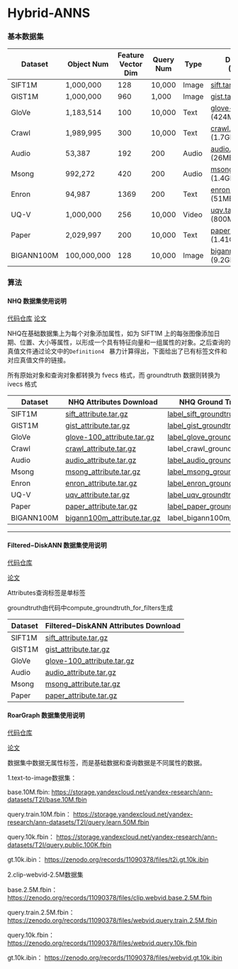# Hybrid-ANNS


### 基本数据集

| Dataset    | Object Num  | Feature Vector Dim | Query Num | Type            | Download (Vector)                                            |
| ---------- | ----------- | ------------------ | --------- | --------------- | ------------------------------------------------------------ |
| SIFT1M     | 1,000,000   | 128                | 10,000    | Image | [sift.tar.gz](http://corpus-texmex.irisa.fr/) (161MB)        |
| GIST1M     | 1,000,000   | 960                | 1,000     | Image | [gist.tar.gz](http://corpus-texmex.irisa.fr/) (2.6GB)        |
| GloVe      | 1,183,514   | 100                | 10,000    | Text  | [glove-100.tar.gz](http://downloads.zjulearning.org.cn/data/glove-100.tar.gz) (424MB) |
| Crawl      | 1,989,995   | 300                | 10,000    | Text  | [crawl.tar.gz](http://downloads.zjulearning.org.cn/data/crawl.tar.gz) (1.7GB) |
| Audio      | 53,387      | 192                | 200       | Audio | [audio.tar.gz](https://drive.google.com/file/d/1fJvLMXZ8_rTrnzivvOXiy_iP91vDyQhs/view) (26MB) |
| Msong      | 992,272     | 420                | 200       | Audio | [msong.tar.gz](https://drive.google.com/file/d/1UZ0T-nio8i2V8HetAx4-kt_FMK-GphHj/view) (1.4GB) |
| Enron      | 94,987      | 1369               | 200       | Text  | [enron.tar.gz](https://drive.google.com/file/d/1TqV43kzuNYgAYXvXTKsAG1-ZKtcaYsmr/view) (51MB) |
| UQ-V       | 1,000,000   | 256                | 10,000    | Video | [uqv.tar.gz](https://drive.google.com/file/d/1HIdQSKGh7cfC7TnRvrA2dnkHBNkVHGsF/view) (800MB) |
| Paper      | 2,029,997   | 200                | 10,000    | Text  | [paper.tar.gz](https://drive.google.com/file/d/1t4b93_1Viuudzd5D3I6_9_9Guwm1vmTn/view) (1.41GB) |
| BIGANN100M | 100,000,000 | 128                | 10,000    | Image | [bigann100m.tar.gz](https://big-ann-benchmarks.com/) (9.2GB) |
### 算法
#### NHQ 数据集使用说明

[代码仓库](https://github.com/KGLab-HDU/TKDE-under-review-Native-Hybrid-Queries-via-ANNS)
[论文](https://arxiv.org/abs/2203.13601)

NHQ在基础数据集上为每个对象添加属性，如为 SIFT1M 上的每张图像添加日期、位置、大小等属性，以形成一个具有特征向量和一组属性的对象。之后查询的真值文件通过论文中的`Definition4 ` 暴力计算得出，下面给出了已有标签文件和对应真值文件的链接。

所有原始对象和查询对象都转换为 fvecs 格式，而 groundtruth 数据则转换为 ivecs 格式



| Dataset    | NHQ Attributes Download                                      | NHQ Ground Truth Download                                    |
| ---------- | ------------------------------------------------------------ | ------------------------------------------------------------ |
| SIFT1M     | [sift_attribute.tar.gz](https://drive.google.com/file/d/15sflYLREoqHJGJCuBpiE1UOHad60_GKK/view) | [label_sift_groundtruth.ivecs](https://drive.google.com/file/d/1MVw1QmhQ_TnfhAV3Np-PDH9GNnH3Vm0w/view) |
| GIST1M     | [gist_attribute.tar.gz](https://drive.google.com/file/d/1PFeQev-7jywvdOVXy5ubMhltbH5sFDRx/view) | [label_gist_groundtruth.ivecs](https://drive.google.com/file/d/1KkeEbEglX6plVy4rT4GKkhCTKnOQ9jbh/view) |
| GloVe      | [glove-100_attribute.tar.gz](https://drive.google.com/file/d/10bIhmw1RC4Bk6cpJuWRli1WuwbALEKuK/view) | [label_glove_groundtruth.ivecs](https://drive.google.com/file/d/1LHbXi6Aapvnxp68aGZF1DV3kXy23bFE_/view) |
| Crawl      | [crawl_attribute.tar.gz](https://drive.google.com/file/d/1d1TURrWxYAELvfiBNermEv0iiyTxAWF6/view) | label_crawl_groundtruth.ivecs                                |
| Audio      | [audio_attribute.tar.gz](https://drive.google.com/file/d/1IsAGjhDSu2xrh2w16iVBEfw9vbOCRYjq/view) | [label_audio_groundtruth.ivecs](https://drive.google.com/file/d/1WeBC4_Aw2pfM_DlFaJUuM0GRuLAPCI3P/view) |
| Msong      | [msong_attribute.tar.gz](https://drive.google.com/file/d/1jVpJaT5GRjxRzj4C3KSsev0clQIOEplZ/view) | [label_msong_groundtruth.ivecs](https://drive.google.com/file/d/1LFWshAIoQLYJx68toTQBaoIOBZDfExue/view) |
| Enron      | [enron_attribute.tar.gz](https://drive.google.com/file/d/1tbVjQlUlFS321CxW9_hfqUf4JUiXdmLi/view) | [label_enron_groundtruth.ivecs](https://drive.google.com/file/d/1F5eZwG_u8S3StwPOnlmrHqmoFCoaGKVB/view) |
| UQ-V       | [uqv_attribute.tar.gz](https://drive.google.com/file/d/1YN6VuLPw_u9cFREXS6jgApYjCTmzmZtv/view) | [label_uqv_groundtruth.ivecs](https://drive.google.com/file/d/1o05Iq9Q_omnHosWnrwRQBYXtN4n7nu5o/view) |
| Paper      | [paper_attribute.tar.gz](https://drive.google.com/file/d/1arpB0oZne3tmRCUfTfzQmIfvWVP_kuKY/view) | [label_paper_groundtruth.ivecs](https://drive.google.com/file/d/1arpB0oZne3tmRCUfTfzQmIfvWVP_kuKY/view) |
| BIGANN100M | [bigann100m_attribute.tar.gz](https://drive.google.com/file/d/1arpB0oZne3tmRCUfTfzQmIfvWVP_kuKY/view) | label_bigann100m_groundtruth.ivecs                           |
---

#### Filtered−DiskANN 数据集使用说明

[代码仓库](https://github.com/Microsoft/DiskANN)

[论文](https://harsha-simhadri.org/pubs/Filtered-DiskANN23.pdf)

Attributes查询标签是单标签

groundtruth由代码中compute_groundtruth_for_filters生成

| Dataset | Filtered−DiskANN Attributes Download                         |
| ------- | ------------------------------------------------------------ |
| SIFT1M  | [sift_attribute.tar.gz](https://drive.google.com/file/d/1HV97n6IvotW9jwZlC4vy-uOLtaiCDDF7/view?usp=drive_link) |
| GIST1M  | [gist_attribute.tar.gz](https://drive.google.com/file/d/1tG2_XD9iWh-yBzFsroGq_5qwOZUT5A5Q/view?usp=drive_link) |
| GloVe   | [glove-100_attribute.tar.gz](https://drive.google.com/file/d/1Hhec4cdb3epvwIfuzjjoY-Quim5kPMGe/view?usp=drive_link) |
| Audio   | [audio_attribute.tar.gz](https://drive.google.com/file/d/1_6WFWUTsimcqjfm5UCwYlYu3OqTZF6Yi/view?usp=drive_link) |
| Msong   | [msong_attribute.tar.gz](https://drive.google.com/file/d/1JB8erGu2m3SB-vv23bRWYAElYBPnFadU/view?usp=drive_link) |
| Paper   | [paper_attribute.tar.gz](https://drive.google.com/file/d/1s8xUZD6mx3JvuHJXPcRRSqkxAXuiyagg/view?usp=drive_link) |


#### RoarGraph 数据集使用说明
[代码仓库](https://github.com/matchyc/RoarGraph)

[论文](https://arxiv.org/pdf/2408.08933)

数据集中数据无属性标签，而是基础数据和查询数据是不同属性的数据。

1.text-to-image数据集：

base.10M.fbin: https://storage.yandexcloud.net/yandex-research/ann-datasets/T2I/base.10M.fbin

query.train.10M.fbin： https://storage.yandexcloud.net/yandex-research/ann-datasets/T2I/query.learn.50M.fbin

query.10k.fbin： https://storage.yandexcloud.net/yandex-research/ann-datasets/T2I/query.public.100K.fbin

gt.10k.ibin： https://zenodo.org/records/11090378/files/t2i.gt.10k.ibin

2.clip-webvid-2.5M数据集

base.2.5M.fbin： https://zenodo.org/records/11090378/files/clip.webvid.base.2.5M.fbin

query.train.2.5M.fbin： https://zenodo.org/records/11090378/files/webvid.query.train.2.5M.fbin

query.10k.fbin： https://zenodo.org/records/11090378/files/webvid.query.10k.fbin

gt.10k.ibin： https://zenodo.org/records/11090378/files/webvid.gt.10k.ibin


